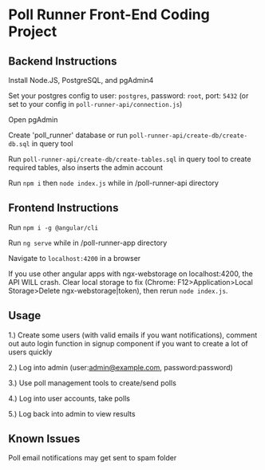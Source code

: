 # Poll Runner Front-End Coding Project

## Backend Instructions

Install Node.JS, PostgreSQL, and pgAdmin4

Set your postgres config to user: `postgres`, password: `root`, port: `5432` (or set to your config in `poll-runner-api/connection.js`)

Open pgAdmin

Create 'poll_runner' database or run `poll-runner-api/create-db/create-db.sql` in query tool

Run `poll-runner-api/create-db/create-tables.sql` in query tool to create required tables, also inserts the admin account

Run `npm i` then `node index.js` while in /poll-runner-api directory

## Frontend Instructions

Run `npm i -g @angular/cli`

Run `ng serve` while in /poll-runner-app directory

Navigate to `localhost:4200` in a browser

If you use other angular apps with ngx-webstorage on localhost:4200, the API WILL crash. Clear local storage to fix (Chrome: F12>Application>Local Storage>Delete ngx-webstorage|token), then rerun `node index.js`.

## Usage

1.) Create some users (with valid emails if you want notifications), comment out auto login function in signup component if you want to create a lot of users quickly

2.) Log into admin (user:admin@example.com, password:password)

3.) Use poll management tools to create/send polls

4.) Log into user accounts, take polls

5.) Log back into admin to view results

## Known Issues

Poll email notifications may get sent to spam folder
